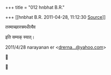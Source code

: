 +++
title = "012 hnbhat B.R."

+++
[[hnbhat B.R.	2011-04-28, 11:12:30 [Source](https://groups.google.com/g/bvparishat/c/gEYWpLS1S5c)]]



तस्माच्छास्त्रमधीत्यैव

  

इति सम्यक् स्यात्।  
  

2011/4/28 narayanan er \<[drerna...@yahoo.com]()\>





